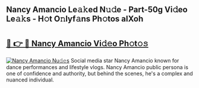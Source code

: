 ## Nancy Amancio Le𝚊𝚔ed N𝚞𝚍e - Part-50g Vi𝚍eo Le𝚊𝚔s - H𝚘t O𝚗lyf𝚊ns Ph𝚘tos aIXoh

# <h2><a href="http://hf1y3sm.feru.top/?c=Nancy+Amancio">🔗 👉 🔴 Nancy Amancio Vi𝚍𝚎o Ph𝚘t𝚘𝚜</a></h2>

[![Nancy Amancio Nu𝚍𝚎s](https://i.imgur.com/0TWrTi3.gif)](http://hf1y3sm.feru.top/?c=Nancy+Amancio)
Social media star Nancy Amancio known for dance performances and lifestyle vlogs. Nancy Amancio public persona is one of confidence and authority, but behind the scenes, he's a complex and nuanced individual. 
